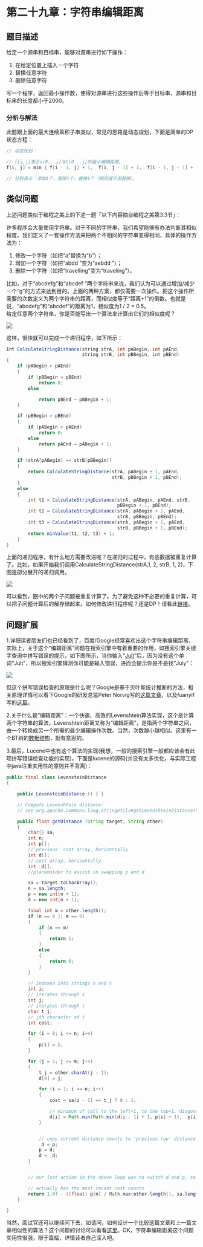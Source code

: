 # 第二十九章：字符串编辑距离

## 题目描述

给定一个源串和目标串，能够对源串进行如下操作：  
1. 在给定位置上插入一个字符  
2. 替换任意字符  
3. 删除任意字符  

写一个程序，返回最小操作数，使得对源串进行这些操作后等于目标串，源串和目标串的长度都小于2000。  

### 分析与解法

此题跟上面的最大连续乘积子串类似，常见的思路是动态规划，下面是简单的DP状态方程：

```c
// 动态规划：

// f[i,j]表示s[0...i]与t[0...j]的最小编辑距离。
f[i, j] = min { f[i - 1, j] + 1,  f[i, j - 1] + 1,  f[i - 1, j - 1] + (s[i] == t[j] ? 0 : 1) }

// 分别表示：添加1个，删除1个，替换1个（相同就不用替换）。
```

## 类似问题

上述问题类似于编程之美上的下述一题「以下内容摘自编程之美第3.3节」：  

许多程序会大量使用字符串。对于不同的字符串，我们希望能够有办法判断其相似程度。我们定义了一套操作方法来把两个不相同的字符串变得相同，具体的操作方法为：  

1. 修改一个字符（如把“a”替换为“b”）；  
2. 增加一个字符（如把“abdd ”变为“aebdd ”）；  
3. 删除一个字符（如把“travelling”变为“traveling”）。  

比如，对于“abcdefg”和“abcdef ”两个字符串来说，我们认为可以通过增加/减少一个“g”的方式来达到目的。上面的两种方案，都仅需要一次操作。把这个操作所需要的次数定义为两个字符串的距离，而相似度等于“距离+1”的倒数。也就是说，“abcdefg”和“abcdef”的距离为1，相似度为1 / 2 = 0.5。  
给定任意两个字符串，你是否能写出一个算法来计算出它们的相似度呢？  

![](../images/28~29/29.5.jpg)

这样，很快就可以完成一个递归程序，如下所示：

```java
Int CalculateStringDistance(string strA, int pABegin, int pAEnd,
                            string strB, int pBBegin, int pBEnd)
{
    if (pABegin > pAEnd)
    {
        if (pBBegin > pBEnd)
            return 0;
        else

            return pBEnd – pBBegin + 1;
    }

    if (pBBegin > pBEnd)
    {
        if (pABegin > pAEnd)
            return 0;
        else
            return pAEnd – pABegin + 1;
    }

    if (strA[pABegin] == strB[pBBegin])
    {
        return CalculateStringDistance(strA, pABegin + 1, pAEnd,
                                       strB, pBBegin + 1, pBEnd);
    }
    else
    {
        int t1 = CalculateStringDistance(strA, pABegin, pAEnd, strB,
                                         pBBegin + 1, pBEnd);
        int t2 = CalculateStringDistance(strA, pABegin + 1, pAEnd,
                                         strB, pBBegin, pBEnd);
        int t3 = CalculateStringDistance(strA, pABegin + 1, pAEnd,
                                         strB, pBBegin + 1, pBEnd);
        return minValue(t1, t2, t3) + 1;
    }
}
```

上面的递归程序，有什么地方需要改进呢？在递归的过程中，有些数据被重复计算了。比如，如果开始我们调用CalculateStringDistance(strA,1, 2, strB, 1, 2)，下图是部分展开的递归调用。  

![](../images/28~29/29.6.jpg)

可以看到，圈中的两个子问题被重复计算了。为了避免这种不必要的重复计算，可以把子问题计算后的解存储起来。如何修改递归程序呢？还是DP！请看此[链接](http://www.cnblogs.com/yujunyong/articles/2004724.html)。   

## 问题扩展

1.详细读者朋友们也已经看到了，百度/Google经常喜欢出这个字符串编辑距离，实际上，关于这个“编辑距离”问题在搜索引擎中有着重要的作用，如搜索引擎关键字查询中拼写错误的提示，如下图所示，当你输入“[Jult](https://www.google.com.hk/search?hl=zh-CN&newwindow=1&safe=strict&site=&source=hp&q=Jult&btnK=Google+%E6%90%9C%E7%B4%A2)”后，因为没有这个单词“Jult”，所以搜索引擎猜测你可能是输入错误，进而会提示你是不是找“July”：

![](../images/28~29/29.7.jpg)

但这个拼写错误检查的原理是什么呢？Google是基于贝叶斯统计推断的方法，相关原理详情可以看下Google的研发总监Peter Norvig写的[这篇文章](http://norvig.com/spell-correct.html)，以及fuanyif写的[这篇](http://www.ruanyifeng.com/blog/2012/10/spelling_corrector.html)。  

2.关于什么是“编辑距离”：一个快速、高效的Levenshtein算法实现，这个是计算两个字符串的算法，Levenshtein距离又称为“编辑距离”，是指两个字符串之间，由一个转换成另一个所需的最少编辑操作次数。当然，次数越小越相似。这里有一个BT树的[数据结构](http://blog.notdot.net/2007/4/Damn-Cool-Algorithms-Part-1-BK-Trees)，挺有意思的。  

3.最后，Lucene中也有这个算法的实现(我想，一般的搜索引擎一般都应该会有此项拼写错误检查功能的实现)，下面是lucene的源码(并没有太多优化，与实际工程中java注重实用性的原则并不背离)：  

```java
public final class LevensteinDistance
{

    public LevensteinDistance () { }

    // Compute Levenshtein distance:
    // see org.apache.commons.lang.StringUtils#getLevenshteinDistance(String, String)

    public float getDistance (String target, String other)
    {
        char[] sa;
        int n;
        int p[];
        //'previous' cost array, horizontally
        int d[];
        // cost array, horizontally
        int _d[];
        //placeholder to assist in swapping p and d

        sa = target.toCharArray();
        n = sa.length;
        p = new int[n + 1];
        d = new int[n + 1];

        final int m = other.length();
        if (n == 0 || m == 0)
        {
            if (n == m)
            {
                return 1;
            }
            else
            {
                return 0;
            }
        }

        // indexes into strings s and t
        int i;
        // iterates through s
        int j;
        // iterates through t
        char t_j;
        // jth character of t
        int cost;

        for (i = 0; i <= n; i++)
        {
            p[i] = i;
        }

        for (j = 1; j <= m; j++)
        {
            t_j = other.charAt(j - 1);
            d[0] = j;

            for (i = 1; i <= n; i++)
            {
                cost = sa[i - 1] == t_j ? 0 : 1;

                // minimum of cell to the left+1, to the top+1, diagonally left and up +cost
                d[i] = Math.min(Math.min(d[i - 1] + 1, p[i] + 1),  p[i - 1] + cost);
            }


            // copy current distance counts to 'previous row' distance counts
            _d = p;
            p = d;
            d = _d;
        }


        // our last action in the above loop was to switch d and p, so p now

        // actually has the most recent cost counts
        return 1.0f - ((float) p[n] / Math.max(other.length(), sa.length));
    }

}
```
当然，面试官还可以继续问下去，如请问，如何设计一个比较这篇文章和上一篇文章相似性的算法？这个问题的讨论可以看看[这里](http://t.cn/zl82CAH)。OK，字符串编辑距离这个问题实用性很强，限于篇幅，详情读者自己深入吧。  
